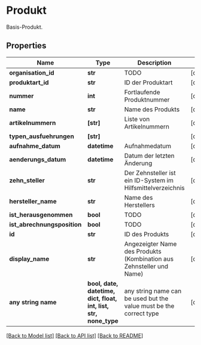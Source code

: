 # Produkt

Basis-Produkt.

## Properties
Name | Type | Description | Notes
------------ | ------------- | ------------- | -------------
**organisation_id** | **str** | TODO | [optional] 
**produktart_id** | **str** | ID der Produktart | [optional] 
**nummer** | **int** | Fortlaufende Produktnummer | [optional] 
**name** | **str** | Name des Produkts | [optional] 
**artikelnummern** | **[str]** | Liste von Artikelnummern | [optional] 
**typen_ausfuehrungen** | **[str]** |  | [optional] 
**aufnahme_datum** | **datetime** | Aufnahmedatum | [optional] 
**aenderungs_datum** | **datetime** | Datum der letzten Änderung | [optional] 
**zehn_steller** | **str** | Der Zehnsteller ist ein ID-System im Hilfsmittelverzeichnis | [optional] 
**hersteller_name** | **str** | Name des Herstellers | [optional] 
**ist_herausgenommen** | **bool** | TODO | [optional] 
**ist_abrechnungsposition** | **bool** | TODO | [optional] 
**id** | **str** | ID des Produkts | [optional] 
**display_name** | **str** | Angezeigter Name des Produkts (Kombination aus Zehnsteller und Name) | [optional] 
**any string name** | **bool, date, datetime, dict, float, int, list, str, none_type** | any string name can be used but the value must be the correct type | [optional]

[[Back to Model list]](../README.md#documentation-for-models) [[Back to API list]](../README.md#documentation-for-api-endpoints) [[Back to README]](../README.md)


